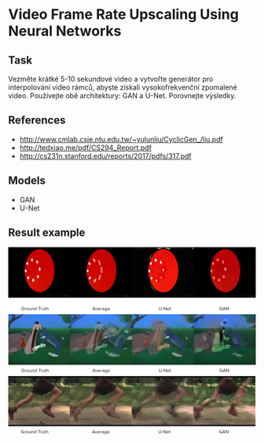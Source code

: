 # Video Frame Rate Upscaling Using Neural Networks

## Task
Vezměte krátké 5-10 sekundové video a vytvořte generátor pro interpolování video rámců, abyste získali vysokofrekvenční zpomalené video. Používejte obě architektury: GAN a U-Net. Porovnejte výsledky.

## References
* http://www.cmlab.csie.ntu.edu.tw/~yulunliu/CyclicGen_/liu.pdf
* http://tedxiao.me/pdf/CS294_Report.pdf
* http://cs231n.stanford.edu/reports/2017/pdfs/317.pdf

## Models
* GAN
* U-Net

## Result example
![Slides](ball_res.PNG)
![Slides](tom_res.PNG)
![Slides](gump_res.PNG)
